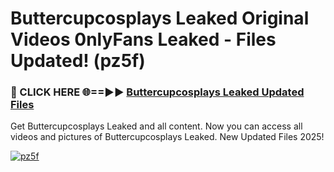 # Buttercupcosplays Leaked Original Videos 0nlyFans Leaked - Files Updated! (pz5f)

<h3>🔴 CLICK HERE 🌐==►► <a href="https://tinyurl.com/ehrbuxhb" rel="nofollow">Buttercupcosplays Leaked Updated Files</a></h3>

Get Buttercupcosplays Leaked and all content. Now you can access all videos and pictures of Buttercupcosplays Leaked. New Updated Files 2025!

[![pz5f](https://i.imgur.com/lVYEuWS.gif)](https://tinyurl.com/ehrbuxhb)
